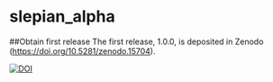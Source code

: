 # slepian_alpha

##Obtain first release
The first release, 1.0.0, is deposited in Zenodo (https://doi.org/10.5281/zenodo.15704).

[![DOI](https://zenodo.org/badge/7664/csdms-contrib/slepian_alpha.svg)](https://doi.org/10.5281/zenodo.15704)
